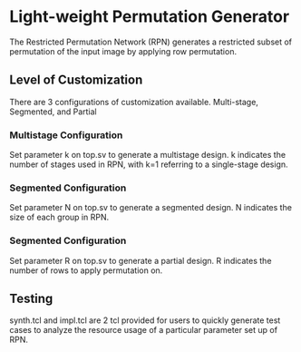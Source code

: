 # Light-weight Permutation Generator

The Restricted Permutation Network (RPN) generates a restricted subset of permutation of the input image by applying row permutation. 

## Level of Customization
There are 3 configurations of customization available. Multi-stage, Segmented, and Partial

### Multistage Configuration
Set parameter k on top.sv to generate a multistage design. k indicates the number of stages used in RPN, with k=1 referring to a single-stage design. 

### Segmented Configuration
Set parameter N on top.sv to generate a segmented design. N indicates the size of each group in RPN.

### Segmented Configuration
Set parameter R on top.sv to generate a partial design. R indicates the number of rows to apply permutation on.

## Testing

synth.tcl and impl.tcl are 2 tcl provided for users to quickly generate test cases to analyze the resource usage of a particular parameter set up of RPN.  
